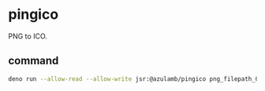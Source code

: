 # pingico

PNG to ICO.

## command

```sh
deno run --allow-read --allow-write jsr:@azulamb/pingico png_filepath_0 png_filepath_1 ... ./output_icon.ico
```

